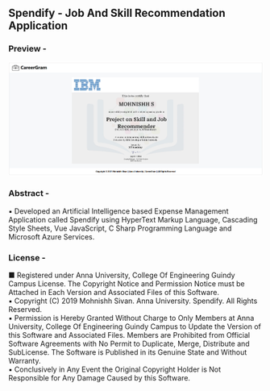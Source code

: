 <h2>Spendify - Job And Skill Recommendation Application</h2>

<h3>Preview -</h3>
<center><img src="Delete Now (1).png"></center>

<h3>Abstract -</h3>
▪ Developed an Artificial Intelligence based Expense Management Application called Spendify using HyperText Markup Language, Cascading Style Sheets, Vue JavaScript, C Sharp Programming Language and Microsoft Azure Services.<br/>

<h3>License -</h3>
■ Registered under Anna University, College Of Engineering Guindy Campus License. The Copyright Notice and Permission Notice must be Attached in Each Version and Associated Files of this Software.<br/>
▪ Copyright (C) 2019 Mohnishh Sivan. Anna University. Spendify. All Rights Reserved.<br/>
▪ Permission is Hereby Granted Without Charge to Only Members at Anna University, College Of Engineering Guindy Campus to Update the Version of this Software and Associated Files. Members are Prohibited from Official Software Agreements with No Permit to Duplicate, Merge, Distribute and SubLicense. The Software is Published in its Genuine State and Without Warranty.<br/>
▪ Conclusively in Any Event the Original Copyright Holder is Not Responsible for Any Damage Caused by this Software.<br/>
